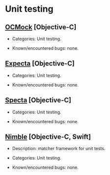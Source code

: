# Unit testing

## [OCMock](http://ocmock.org/download/) [Objective-C]

* Categories: Unit testing.

* Known/encountered bugs: none.

## [Expecta](https://github.com/specta/expecta) [Objective-C]

* Categories: Unit testing.

* Known/encountered bugs: none.

## [Specta](https://github.com/specta/specta) [Objective-C]

* Categories: Unit testing.

* Known/encountered bugs: none.

## [Nimble](https://github.com/Quick/Nimble) [Objective-C, Swift]

* Description: matcher framework for unit tests.

* Categories: Unit testing.

* Known/encountered bugs: none.
